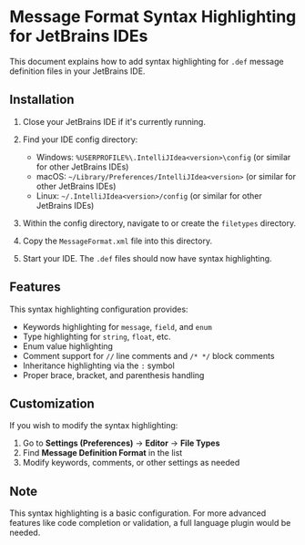 # Message Format Syntax Highlighting for JetBrains IDEs

This document explains how to add syntax highlighting for `.def` message definition files in your JetBrains IDE.

## Installation

1. Close your JetBrains IDE if it's currently running.

2. Find your IDE config directory:
   - Windows: `%USERPROFILE%\.IntelliJIdea<version>\config` (or similar for other JetBrains IDEs)
   - macOS: `~/Library/Preferences/IntelliJIdea<version>` (or similar for other JetBrains IDEs)
   - Linux: `~/.IntelliJIdea<version>/config` (or similar for other JetBrains IDEs)

3. Within the config directory, navigate to or create the `filetypes` directory.

4. Copy the `MessageFormat.xml` file into this directory.

5. Start your IDE. The `.def` files should now have syntax highlighting.

## Features

This syntax highlighting configuration provides:

- Keywords highlighting for `message`, `field`, and `enum`
- Type highlighting for `string`, `float`, etc.
- Enum value highlighting
- Comment support for `//` line comments and `/* */` block comments
- Inheritance highlighting via the `:` symbol
- Proper brace, bracket, and parenthesis handling

## Customization

If you wish to modify the syntax highlighting:

1. Go to **Settings (Preferences)** → **Editor** → **File Types**
2. Find **Message Definition Format** in the list
3. Modify keywords, comments, or other settings as needed

## Note

This syntax highlighting is a basic configuration. For more advanced features like code completion or validation, a full language plugin would be needed.
